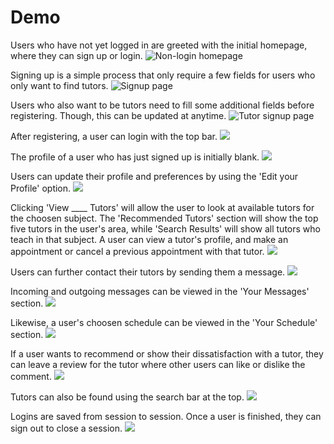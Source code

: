 # Demo
Users who have not yet logged in are greeted with the initial homepage, where they can sign up or login.
![Non-login homepage](https://github.com/FeHioe/Tutor-Me/blob/master/demo/initial_hompage.gif "Initial homepage")

Signing up is a simple process that only require a few fields for users who only want to find tutors.
![Signup page](https://github.com/FeHioe/Tutor-Me/blob/master/demo/signup.gif "Signup page")

Users who also want to be tutors need to fill some additional fields before registering. Though, this can be updated at anytime.
![Tutor signup page](https://github.com/FeHioe/Tutor-Me/blob/master/demo/tutor_signup.gif "Tutor signup page")

After registering, a user can login with the top bar.
![](https://github.com/FeHioe/Tutor-Me/blob/master/demo/login.gif "")

The profile of a user who has just signed up is initially blank. 
![](https://github.com/FeHioe/Tutor-Me/blob/master/demo/initial_prof.gif "")

Users can update their profile and preferences by using the 'Edit your Profile' option.
![](https://github.com/FeHioe/Tutor-Me/blob/master/demo/update_prof.gif "")

Clicking 'View ____ Tutors' will allow the user to look at available tutors for the choosen subject. The 'Recommended Tutors' section will show the top five tutors in the user's area, while 'Search Results' will show all tutors who teach in that subject. A user can view a tutor's profile, and make an appointment or cancel a previous appointment with that tutor.
![](https://github.com/FeHioe/Tutor-Me/blob/master/demo/view_tutors.gif "")

Users can further contact their tutors by sending them a message.
![](https://github.com/FeHioe/Tutor-Me/blob/master/demo/send_message.gif "")

Incoming and outgoing messages can be viewed in the 'Your Messages' section.
![](https://github.com/FeHioe/Tutor-Me/blob/master/demo/view_msg.gif "")

Likewise, a user's choosen schedule can be viewed in the 'Your Schedule' section.
![](https://github.com/FeHioe/Tutor-Me/blob/master/demo/view_sched.gif "")

If a user wants to recommend or show their dissatisfaction with a tutor, they can leave a review for the tutor where other users can like or dislike the comment.
![](https://github.com/FeHioe/Tutor-Me/blob/master/demo/review.gif "")

Tutors can also be found using the search bar at the top.
![](https://github.com/FeHioe/Tutor-Me/blob/master/demo/search.gif "")

Logins are saved from session to session. Once a user is finished, they can sign out to close a session.
![](https://github.com/FeHioe/Tutor-Me/blob/master/demo/review.gif "")
